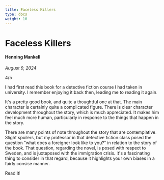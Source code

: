 ```yaml
---
title: Faceless Killers
type: docs
weight: 10
---
```


# Faceless Killers

#### Henning Mankell

*August 9, 2024*

4/5

I had first read this book for a detective fiction course I had taken in university. I remember enjoying it back then, leading me to reading it again.  

It's a pretty good book, and quite a thoughtful one at that. The main character is certainly quite a complicated figure. There is clear character development throughout the story, which is much appreciated. It makes him feel much more human, particularly in response to the things that happen in the story.  

There are many points of note throughout the story that are contemplative. Slight spoilers, but my professor in that detective fiction class posed the question "what does a foreigner look like to you?" in relation to the story of the book. That question, regarding the novel, is posed with respect to Sweden, and is juxtaposed with the immigration crisis. It's a fascinating thing to consider in that regard, because it highlights your own biases in a fairly consise manner.  

Read it!
